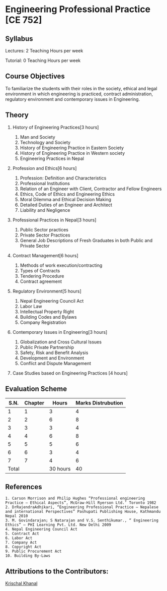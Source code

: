 # Engineering Professional Practice [CE 752]
## Syllabus

Lectures: 2 Teaching Hours per week

Tutorial: 0 Teaching Hours per week

## Course Objectives

To familiarize the students with their roles in the society, ethical and legal environment in which engineering is practiced, contract administration, regulatory environment and contemporary issues in Engineering.

## Theory

1. History of Engineering Practices[3 hours]
    1. Man and Society
    2. Technology and Society
    3. History of Engineering Practice in Eastern Society
    4. History of Engineering Practice in Western society
    5. Engineering Practices in Nepal

2. Profession and Ethics[6 hours]
    1. Profession: Definition and Characteristics
    2. Professional Institutions
    3. Relation of an Engineer with Client, Contractor and Fellow Engineers
    4. Ethics, Code of Ethics and Engineering Ethics
    5. Moral Dilemma and Ethical Decision Making
    6. Detailed Duties of an Engineer and Architect
    7. Liability and Negligence

3. Professional Practices in Nepal[3 hours]
    1. Public Sector practices
    2. Private Sector Practices
    3. General Job Descriptions of Fresh Graduates in both Public and Private Sector

4. Contract Management[6 hours]
    1. Methods of work execution/contracting
    2. Types of Contracts
    3. Tendering Procedure
    4. Contract agreement

5. Regulatory Environment[5 hours]
    1. Nepal Engineering Council Act
    2. Labor Law
    3. Intellectual Property Right
    4. Building Codes and Bylaws
    5. Company Registration

6. Contemporary Issues in Engineering[3 hours]
    1. Globalization and Cross Cultural Issues
    2. Public Private Partnership
    3. Safety, Risk and Benefit Analysis
    4. Development and Environment
    5. Conflict and Dispute Management

7. Case Studies based on Engineering Practices  [4 hours]

## Evaluation Scheme

| S.N.  | Chapter       | Hours          | Marks Distrubution     |
| ----- | ------------- | -------------- | ---------------------- |
| 1     | 1             |  3             |    4                   |
| 2     | 2             |  6             |    8                   |
| 3     | 3             |  3             |    4                   |
| 4     | 4             |  6             |    8                   |
| 5     | 5             |  5             |    6                   |
| 6     | 6             |  3             |    4                   |
| 7     | 7             |  4             |    6                   |
| Total |               | 30 hours       |   40                   |

## References
    1. Carson Morrison and Philip Hughes “Professional engineering Practice – Ethical Aspects”, McGraw-Hill Ryerson Ltd.’ Toronto 1982
    2. DrRajendraAdhikari, “Engineering Professional Practice – Nepalese and international Perspectives” Pashupati Publishing House, Kathmandu Nepal 2010
    3. M. Govindarajan; S Natarajan and V.S. Senthikumar., “ Engineering Ethics” – PHI Learning Pvt. Ltd. New Delhi 2009
    4. Nepal Engineering Council Act
    5. Contract Act
    6. Labor Act
    7. Company Act
    8. Copyright Act
    9. Public Procurement Act
    10. Building By-Laws

## Attributions to the Contributors:

[Krischal Khanal](https://github.com/krischal111)